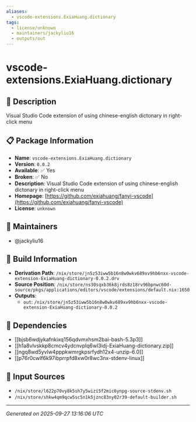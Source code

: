 ```yaml
---
aliases:
  - vscode-extensions.ExiaHuang.dictionary
tags:
  - license/unknown
  - maintainers/jackyliu16
  - outputs/out
---
```


# vscode-extensions.ExiaHuang.dictionary

## 📝 Description

Visual Studio Code extension of using chinese-english dictonary in right-click menu

## 📋 Package Information

- **Name**: `vscode-extensions.ExiaHuang.dictionary`
- **Version**: `0.0.2`
- **Available**: ✅ Yes
- **Broken**: ✅ No
- **Description**: Visual Studio Code extension of using chinese-english dictonary in right-click menu
- **Homepage**: [https://github.com/exiahuang/fanyi-vscode](https://github.com/exiahuang/fanyi-vscode)
- **License**: `unknown`
## 👥 Maintainers

- @jackyliu16


## 🔧 Build Information

- **Derivation Path**: `/nix/store/jn5z53iww5b16n8w0wkv689xv9hb6nxx-vscode-extension-ExiaHuang-dictionary-0.0.2.drv`
- **Source Position**: `/nix/store/ns30sqxb36k8jrds8z18rv96bpnwc60d-source/pkgs/applications/editors/vscode/extensions/default.nix:1650`
- **Outputs**:
  - `out`:  `/nix/store/jn5z53iww5b16n8w0wkv689xv9hb6nxx-vscode-extension-ExiaHuang-dictionary-0.0.2`

## 🔗 Dependencies

- [[bjsb6wdjykafnkixq156qdvmxhsm2bai-bash-5.3p3]]
- [[h1a8vlvskkp8cmcv4ydcnvplq6wl3idj-ExiaHuang-dictionary.zip]]
- [[ngq8wd5yvlw4pppkwmrgkpsrfydh12x4-unzip-6.0]]
- [[p76r0cwlf6k97ibprrpfd8xw0r8wc3nx-stdenv-linux]]

## 📁 Input Sources

- `/nix/store/l622p70vy8k5sh7y5wizi5f2mic6ynpg-source-stdenv.sh`
- `/nix/store/shkw4qm9qcw5sc5n1k5jznc83ny02r39-default-builder.sh`

---
*Generated on 2025-09-27 13:16:06 UTC*
